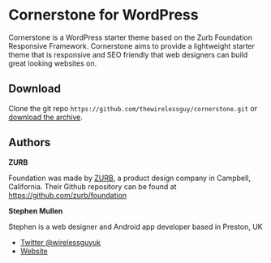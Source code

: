 # Cornerstone for WordPress


Cornerstone is a WordPress starter theme based on the Zurb Foundation Responsive Framework. Cornerstone aims to provide a lightweight starter theme that is responsive and SEO friendly that web designers can build great looking websites on.


## Download

Clone the git repo `https://github.com/thewirelessguy/cornerstone.git` or [download the archive](https://github.com/thewirelessguy/cornerstone/archive/master.zip). 

## Authors

**ZURB**

Foundation was made by [ZURB](http://foundation.zurb.com/), a product design company in Campbell, California. Their Github repository can be found at https://github.com/zurb/foundation

**Stephen Mullen**

Stephen is a web designer and Android app developer based in Preston, UK
+ [Twitter @wirelessguyuk](http://twitter.com/wirelessguyuk)
+ [Website](http://thewirelessguy.co.uk)
